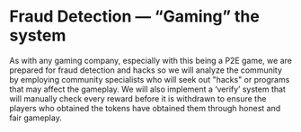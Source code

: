 # Fraud Detection — “Gaming” the system

As with any gaming company, especially with this being a P2E game, we are prepared for fraud detection and hacks so we will analyze the community by employing community specialists who will seek out "hacks" or programs that may affect the gameplay. We will also implement a ‘verify’ system that will manually check every reward before it is withdrawn to ensure the players who obtained the tokens have obtained them through honest and fair gameplay.
